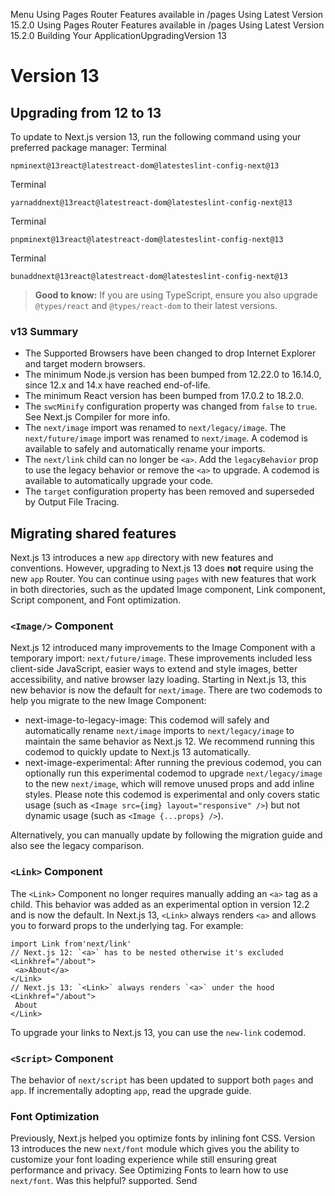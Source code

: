 Menu
Using Pages Router
Features available in /pages
Using Latest Version
15.2.0
Using Pages Router
Features available in /pages
Using Latest Version
15.2.0
Building Your ApplicationUpgradingVersion 13
# Version 13
## Upgrading from 12 to 13
To update to Next.js version 13, run the following command using your preferred package manager:
Terminal
```
npminext@13react@latestreact-dom@latesteslint-config-next@13
```

Terminal
```
yarnaddnext@13react@latestreact-dom@latesteslint-config-next@13
```

Terminal
```
pnpminext@13react@latestreact-dom@latesteslint-config-next@13
```

Terminal
```
bunaddnext@13react@latestreact-dom@latesteslint-config-next@13
```

> **Good to know:** If you are using TypeScript, ensure you also upgrade `@types/react` and `@types/react-dom` to their latest versions.
### v13 Summary
  * The Supported Browsers have been changed to drop Internet Explorer and target modern browsers.
  * The minimum Node.js version has been bumped from 12.22.0 to 16.14.0, since 12.x and 14.x have reached end-of-life.
  * The minimum React version has been bumped from 17.0.2 to 18.2.0.
  * The `swcMinify` configuration property was changed from `false` to `true`. See Next.js Compiler for more info.
  * The `next/image` import was renamed to `next/legacy/image`. The `next/future/image` import was renamed to `next/image`. A codemod is available to safely and automatically rename your imports.
  * The `next/link` child can no longer be `<a>`. Add the `legacyBehavior` prop to use the legacy behavior or remove the `<a>` to upgrade. A codemod is available to automatically upgrade your code.
  * The `target` configuration property has been removed and superseded by Output File Tracing.


## Migrating shared features
Next.js 13 introduces a new `app` directory with new features and conventions. However, upgrading to Next.js 13 does **not** require using the new `app` Router.
You can continue using `pages` with new features that work in both directories, such as the updated Image component, Link component, Script component, and Font optimization.
### `<Image/>` Component
Next.js 12 introduced many improvements to the Image Component with a temporary import: `next/future/image`. These improvements included less client-side JavaScript, easier ways to extend and style images, better accessibility, and native browser lazy loading.
Starting in Next.js 13, this new behavior is now the default for `next/image`.
There are two codemods to help you migrate to the new Image Component:
  * next-image-to-legacy-image: This codemod will safely and automatically rename `next/image` imports to `next/legacy/image` to maintain the same behavior as Next.js 12. We recommend running this codemod to quickly update to Next.js 13 automatically.
  * next-image-experimental: After running the previous codemod, you can optionally run this experimental codemod to upgrade `next/legacy/image` to the new `next/image`, which will remove unused props and add inline styles. Please note this codemod is experimental and only covers static usage (such as `<Image src={img} layout="responsive" />`) but not dynamic usage (such as `<Image {...props} />`).


Alternatively, you can manually update by following the migration guide and also see the legacy comparison.
### `<Link>` Component
The `<Link>` Component no longer requires manually adding an `<a>` tag as a child. This behavior was added as an experimental option in version 12.2 and is now the default. In Next.js 13, `<Link>` always renders `<a>` and allows you to forward props to the underlying tag.
For example:
```
import Link from'next/link'
// Next.js 12: `<a>` has to be nested otherwise it's excluded
<Linkhref="/about">
 <a>About</a>
</Link>
// Next.js 13: `<Link>` always renders `<a>` under the hood
<Linkhref="/about">
 About
</Link>
```

To upgrade your links to Next.js 13, you can use the `new-link` codemod.
### `<Script>` Component
The behavior of `next/script` has been updated to support both `pages` and `app`. If incrementally adopting `app`, read the upgrade guide.
### Font Optimization
Previously, Next.js helped you optimize fonts by inlining font CSS. Version 13 introduces the new `next/font` module which gives you the ability to customize your font loading experience while still ensuring great performance and privacy.
See Optimizing Fonts to learn how to use `next/font`.
Was this helpful?
supported.
Send
